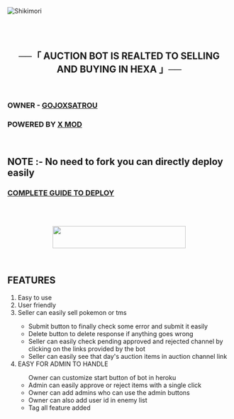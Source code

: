![Shikimori](https://telegra.ph/file/ba2907d2685f82e9b8f98.png)

<br>
<br>
<h2 align="center">
    ──「 AUCTION BOT IS REALTED TO SELLING AND BUYING IN HEXA 」──
</h2>
<br>
<h3>
OWNER - <a href = "https://t.me/gojoxsatrou">GOJOXSATROU </a>
</h3>
<h3>
POWERED BY <a href = "https://t.me/xmodnews">X MOD</a>
</h3>
<br>
<h2>
NOTE :- No need to fork you can directly deploy easily</h2>
<h3> <a href = "https://telegra.ph/AUCTION-BOT-09-06"> COMPLETE GUIDE TO DEPLOY
</h3>
<br>


<br>
<p align="center"><a href="https://heroku.com/deploy?template=https://github.com/usaop33/auctionbot"> <img src="https://img.shields.io/badge/Deploy%20To%20Heroku-black?style=for-the-badge&logo=heroku" width="300" height="50"/></a></p>


<br><h2>FEATURES</h2> <ol type="1">
<li>Easy to use</li>
<li>User friendly</li>

<li>Seller can easily sell pokemon or tms</li><ul>
<li>Submit button to finally check some error and submit it easily</li>
<li>Delete button to delete response if anything goes wrong</li>
<li>Seller can easily check pending approved and rejected channel by clicking on the links provided by the bot</li>
<li>Seller can easily see that day's auction items in auction channel link</li></ul>
 
<li>EASY FOR ADMIN TO HANDLE</li><ul>
</li>Owner can customize start button of bot in heroku</li>
<li>Admin can easily approve or reject items with a single click</li>
<li>Owner can add admins who can use the admin buttons</li>
<li>Owner can also add user id in enemy list</li>
<li>Tag all feature added</li></ul><ol>
